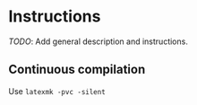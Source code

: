 # Instructions

_TODO_: Add general description and instructions.

## Continuous compilation

Use `latexmk -pvc -silent`
